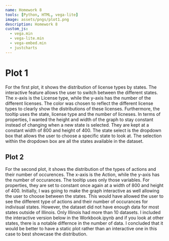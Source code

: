 ```yaml
---
name: Homework 8
tools: [Python, HTML, vega-lite]
image: assets/pngs/plot1.png
description: Homework 8
custom_js:
  - vega.min
  - vega-lite.min
  - vega-embed.min
  - justcharts
---
```



# Plot 1

For the first plot, it shows the distribution of license types by states. The interactive feature allows the user to switch between the different states. The x-axis is the License type, while the y-axis has the number of the different licenses. The color was chosen to reflect the different license types to clearly show the distributions of these licenses. Furthermore, the tooltip uses the state, license type and the number of licneses. In terms of properties, I wanted the height and width of the graph to stay constant instead of changing when a new state is selected. They are kept at a constant width of 800 and height of 400. The state select is the dropdown box that allows the user to choose a specific state to look at. The selection within the dropdown box are all the states available in the dataset.

<vegachart schema-url="{{ site.baseurl }}/assets/json/plot1.json" style="width: 100%"></vegachart>

## Plot 2

For the second plot, it shows the distribution of the types of actions and their number of occurences. The x-axis is the Action, while the y-axis has the number of occurances. The tooltip uses only those variables. For properties, they are set to constant once again at a width of 800 and height of 400. Initially, I was going to make the graph interactive as well allowing the user to choose between the states. This would have allowed the user to see the different type of actions and their number of occurances for indivisual states. However, the dataset did not have enough data for most states outside of Illinois. Only Illinois had more than 10 datasets. I included the interactive version below in the Workbook.ipynb and if you look at other states, there is a notable differnce in the number of data. I concluded that it would be better to have a static plot rather than an interactive one in this case to best showcase the distribution.

<vegachart schema-url="{{ site.baseurl }}/assets/json/plot2.json" style="width: 100%"></vegachart>
